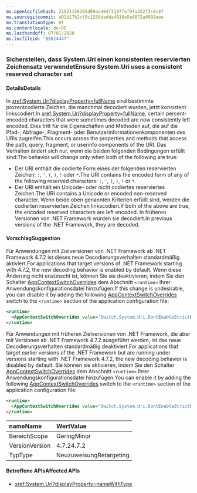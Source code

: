 ```yaml
---
ms.openlocfilehash: 21921156295d89aad04f3197fef9fa322f3c8c87
ms.sourcegitcommit: e02d17b2cf9c1258dadda4810a5e6072a0089aee
ms.translationtype: HT
ms.contentlocale: de-DE
ms.lasthandoff: 07/01/2020
ms.locfileid: "85614447"
---
```

### <a name="ensure-systemuri-uses-a-consistent-reserved-character-set"></a><span data-ttu-id="da467-101">Sicherstellen, dass System.Uri einen konsistenten reservierten Zeichensatz verwendet</span><span class="sxs-lookup"><span data-stu-id="da467-101">Ensure System.Uri uses a consistent reserved character set</span></span>

#### <a name="details"></a><span data-ttu-id="da467-102">Details</span><span class="sxs-lookup"><span data-stu-id="da467-102">Details</span></span>

<span data-ttu-id="da467-103">In <xref:System.Uri?displayProperty=fullName> sind bestimmte prozentcodierte Zeichen, die manchmal decodiert wurden, jetzt konsistent linkscodiert.</span><span class="sxs-lookup"><span data-stu-id="da467-103">In <xref:System.Uri?displayProperty=fullName>, certain percent-encoded characters that were sometimes decoded are now consistently left encoded.</span></span> <span data-ttu-id="da467-104">Dies tritt für die Eigenschaften und Methoden auf, die auf die Pfad-, Abfrage-, Fragment- oder Benutzerinformationenkomponenten des URIs zugreifen.</span><span class="sxs-lookup"><span data-stu-id="da467-104">This occurs across the properties and methods that access the path, query, fragment, or userinfo components of the URI.</span></span> <span data-ttu-id="da467-105">Das Verhalten ändert sich nur, wenn die beiden folgenden Bedingungen erfüllt sind:</span><span class="sxs-lookup"><span data-stu-id="da467-105">The behavior will change only when both of the following are true:</span></span>

- <span data-ttu-id="da467-106">Der URI enthält die codierte Form eines der folgenden reservierten Zeichen: `:`, `'`, `(`, `)`, `!` oder `*`.</span><span class="sxs-lookup"><span data-stu-id="da467-106">The URI contains the encoded form of any of the following reserved characters: `:`, `'`, `(`, `)`, `!` or `*`.</span></span>
- <span data-ttu-id="da467-107">Der URI enthält ein Unicode- oder nicht codiertes reserviertes Zeichen.</span><span class="sxs-lookup"><span data-stu-id="da467-107">The URI contains a Unicode or encoded non-reserved character.</span></span> <span data-ttu-id="da467-108">Wenn beide oben genannten Kriterien erfüllt sind, werden die codierten reservierten Zeichen linkscodiert.</span><span class="sxs-lookup"><span data-stu-id="da467-108">If both of the above are true, the encoded reserved characters are left encoded.</span></span> <span data-ttu-id="da467-109">In früheren Versionen von .NET Framework wurden sie decodiert.</span><span class="sxs-lookup"><span data-stu-id="da467-109">In previous versions of the .NET Framework, they are decoded.</span></span>

#### <a name="suggestion"></a><span data-ttu-id="da467-110">Vorschlag</span><span class="sxs-lookup"><span data-stu-id="da467-110">Suggestion</span></span>

<span data-ttu-id="da467-111">Für Anwendungen mit Zielversionen von .NET Framework ab .NET Framework 4.7.2 ist dieses neue Decodierungsverhalten standardmäßig aktiviert.</span><span class="sxs-lookup"><span data-stu-id="da467-111">For applications that target versions of .NET Framework starting with 4.7.2, the new decoding behavior is enabled by default.</span></span> <span data-ttu-id="da467-112">Wenn diese Änderung nicht erwünscht ist, können Sie sie deaktivieren, indem Sie den Schalter [AppContextSwitchOverrides](~/docs/framework/configure-apps/file-schema/runtime/appcontextswitchoverrides-element.md) dem Abschnitt `<runtime>` Ihrer Anwendungskonfigurationsdatei hinzufügen:</span><span class="sxs-lookup"><span data-stu-id="da467-112">If this change is undesirable, you can disable it by adding the following [AppContextSwitchOverrides](~/docs/framework/configure-apps/file-schema/runtime/appcontextswitchoverrides-element.md) switch to the `<runtime>` section of the application configuration file:</span></span>

```xml
<runtime>
  <AppContextSwitchOverrides value="Switch.System.Uri.DontEnableStrictRFC3986ReservedCharacterSets=true" />
</runtime>
```

<span data-ttu-id="da467-113">Für Anwendungen mit früheren Zielversionen von .NET Framework, die aber mit Versionen ab .NET Framework 4.7.2 ausgeführt werden, ist das neue Decodierungsverhalten standardmäßig deaktiviert.</span><span class="sxs-lookup"><span data-stu-id="da467-113">For applications that target earlier versions of the .NET Framework but are running under versions starting with .NET Framework 4.7.2, the new decoding behavior is disabled by default.</span></span> <span data-ttu-id="da467-114">Sie können sie aktivieren, indem Sie den Schalter [AppContextSwitchOverrides](~/docs/framework/configure-apps/file-schema/runtime/appcontextswitchoverrides-element.md) dem Abschnitt `<runtime>` Ihrer Anwendungskonfigurationsdatei hinzufügen:</span><span class="sxs-lookup"><span data-stu-id="da467-114">You can enable it by adding the following [AppContextSwitchOverrides](~/docs/framework/configure-apps/file-schema/runtime/appcontextswitchoverrides-element.md) switch to the `<runtime>` section of the application configuration file:</span></span>

```xml
<runtime>
  <AppContextSwitchOverrides value="Switch.System.Uri.DontEnableStrictRFC3986ReservedCharacterSets=false" />
</runtime>
```

| <span data-ttu-id="da467-115">name</span><span class="sxs-lookup"><span data-stu-id="da467-115">Name</span></span>    | <span data-ttu-id="da467-116">Wert</span><span class="sxs-lookup"><span data-stu-id="da467-116">Value</span></span>       |
|:--------|:------------|
| <span data-ttu-id="da467-117">Bereich</span><span class="sxs-lookup"><span data-stu-id="da467-117">Scope</span></span>   | <span data-ttu-id="da467-118">Gering</span><span class="sxs-lookup"><span data-stu-id="da467-118">Minor</span></span>       |
| <span data-ttu-id="da467-119">Version</span><span class="sxs-lookup"><span data-stu-id="da467-119">Version</span></span> | <span data-ttu-id="da467-120">4.7.2</span><span class="sxs-lookup"><span data-stu-id="da467-120">4.7.2</span></span>       |
| <span data-ttu-id="da467-121">Typ</span><span class="sxs-lookup"><span data-stu-id="da467-121">Type</span></span>    | <span data-ttu-id="da467-122">Neuzuweisung</span><span class="sxs-lookup"><span data-stu-id="da467-122">Retargeting</span></span> |

#### <a name="affected-apis"></a><span data-ttu-id="da467-123">Betroffene APIs</span><span class="sxs-lookup"><span data-stu-id="da467-123">Affected APIs</span></span>

- <xref:System.Uri?displayProperty=nameWithType>

